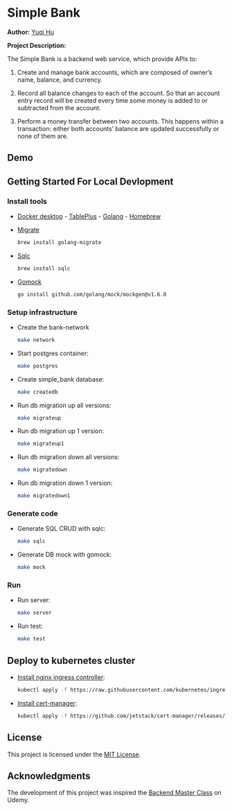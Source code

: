 # Simple Bank
**Author:** [Yuqi Hu](https://yuqihu1103.github.io/)

**Project Description:**

The Simple Bank is a backend web service, which provide APIs to:

1. Create and manage bank accounts, which are composed of owner’s name, balance, and currency.
   
2. Record all balance changes to each of the account. So that an account entry record will be created every time some money is added to or subtracted from the account.
   
3. Perform a money transfer between two accounts. This happens within a transaction: either both accounts’ balance are updated successfully or none of them are.

## Demo

## Getting Started For Local Devlopment
### Install tools

- [Docker desktop](https://www.docker.com/products/docker-desktop) - [TablePlus](https://tableplus.com/) - [Golang](https://golang.org/) - [Homebrew](https://brew.sh/)

- [Migrate](https://github.com/golang-migrate/migrate/tree/master/cmd/migrate)

    ```bash
    brew install golang-migrate
    ```

- [Sqlc](https://github.com/kyleconroy/sqlc#installation)

    ```bash
    brew install sqlc
    ```

- [Gomock](https://github.com/golang/mock)

    ``` bash
    go install github.com/golang/mock/mockgen@v1.6.0
    ```

### Setup infrastructure

- Create the bank-network

    ``` bash
    make network
    ```

- Start postgres container:

    ```bash
    make postgres
    ```

- Create simple_bank database:

    ```bash
    make createdb
    ```

- Run db migration up all versions:

    ```bash
    make migrateup
    ```

- Run db migration up 1 version:

    ```bash
    make migrateup1
    ```

- Run db migration down all versions:

    ```bash
    make migratedown
    ```

- Run db migration down 1 version:

    ```bash
    make migratedown1
    ```
    
### Generate code

- Generate SQL CRUD with sqlc:

    ```bash
    make sqlc
    ```

- Generate DB mock with gomock:

    ```bash
    make mock
    ```

### Run

- Run server:

    ```bash
    make server
    ```

- Run test:

    ```bash
    make test
    ```

## Deploy to kubernetes cluster

- [Install nginx ingress controller](https://kubernetes.github.io/ingress-nginx/deploy/#aws):

    ```bash
    kubectl apply -f https://raw.githubusercontent.com/kubernetes/ingress-nginx/controller-v0.48.1/deploy/static/provider/aws/deploy.yaml
    ```

- [Install cert-manager](https://cert-manager.io/docs/installation/kubernetes/):

    ```bash
    kubectl apply -f https://github.com/jetstack/cert-manager/releases/download/v1.4.0/cert-manager.yaml
    ```

## License

This project is licensed under the [MIT License](LICENSE).

## Acknowledgments

The development of this project was inspired the [Backend Master Class](https://www.udemy.com/course/backend-master-class-golang-postgresql-kubernetes/) on Udemy.

